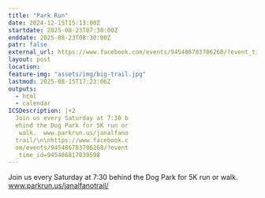 ```yaml
---
title: "Park Run"
date: 2024-12-15T15:13:00Z
startdate: 2025-08-23T07:30:00Z
enddate: 2025-08-23T08:30:00Z
patr: false
external_url: https://www.facebook.com/events/945486783706268/?event_time_id=945486817039598
layout: post
location: 
feature-img: "assets/img/big-trail.jpg"
lastmod: 2025-08-15T17:23:06Z
outputs:
  - html
  - calendar
ICSDescription: |+2
  Join us every Saturday at 7:30 b  ehind the Dog Park for 5K run or   walk.  www.parkrun.us/janalfano  trail/\n\nhttps://www.facebook.c  om/events/945486783706268/?event  _time_id=945486817039598
---
```


Join us every Saturday at 7&#58;30 behind the Dog Park for 5K run or walk.  www.parkrun.us/janalfanotrail/<br>
  <br>
  
